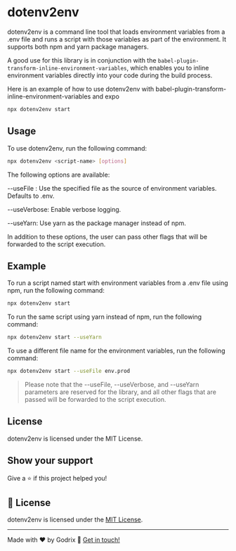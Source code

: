 # dotenv2env

dotenv2env is a command line tool that loads environment variables from a .env file and runs a script with those variables as part of the environment. It supports both npm and yarn package managers.

A good use for this library is in conjunction with the ```babel-plugin-transform-inline-environment-variables```, which enables you to inline environment variables directly into your code during the build process.

Here is an example of how to use dotenv2env with babel-plugin-transform-inline-environment-variables and expo

```bash
npx dotenv2env start
```

## Usage
To use dotenv2env, run the following command:

```bash
npx dotenv2env <script-name> [options]
```
The following options are available:

--useFile <file-name>: Use the specified file as the source of environment variables. Defaults to .env.

--useVerbose: Enable verbose logging.

--useYarn: Use yarn as the package manager instead of npm.

In addition to these options, the user can pass other flags that will be forwarded to the script execution.

## Example

To run a script named start with environment variables from a .env file using npm, run the following command:

```bash
npx dotenv2env start
```

To run the same script using yarn instead of npm, run the following command:

```bash
npx dotenv2env start --useYarn
```

To use a different file name for the environment variables, run the following command:

```bash
npx dotenv2env start --useFile env.prod
```

>Please note that the --useFile, --useVerbose, and --useYarn parameters are reserved for the library, and all other flags that are passed will be forwarded to the script execution.

## License
dotenv2env is licensed under the MIT License.

## Show your support

Give a ⭐️ if this project helped you!

## :memo: License

dotenv2env is licensed under the [MIT License](LICENSE.md).

---

Made with ♥ by Godrix :wave: [Get in touch!](https://www.linkedin.com/in/carlosgodri/)